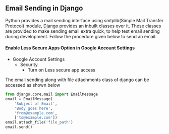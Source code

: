 ## Email Sending in Django

Python provides a mail sending interface using smtplib(Simple Mail Transfer Protocol) module, Django provides an inbuilt classes over it. These classes are provided to make sending email extra quick, to help test email sending during development. Follow the procedure given below to send an email.

#### Enable Less Secure Apps Option in Google Account Settings
* Google Account Settings
    * Security
        * Turn on Less secure app access

The email sending along with file attachments class of django can be accessed as shown below

```python
from django.core.mail import EmailMessage
email = EmailMessage(
    'Subject of Email',
    'Body goes here',
    'from@example.com',
    ['to@example.com'])
email.attach_file('file_path')
email.send()
```
